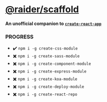 # [@raider/scaffold](https://npmjs.com/packages/@raider/scaffold)

**An unofficial companion to [`create-react-app`](https://npmjs.com/packages/create-react-app)**


### PROGRESS

* :heavy_check_mark: `npm i -g create-css-module`
* :heavy_multiplication_x: `npm i -g create-sass-module`
* :heavy_multiplication_x: `npm i -g create-component-module`
* :heavy_multiplication_x: `npm i -g create-express-module`
* :heavy_multiplication_x: `npm i -g create-koa-module`
* :heavy_multiplication_x: `npm i -g create-deploy-module`
* :heavy_multiplication_x: `npm i -g create-react-repo`


